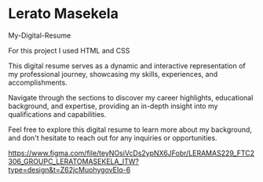 # Lerato Masekela
My-Digital-Resume 

For this project I used HTML and CSS

This digital resume serves as a dynamic and interactive representation of my professional journey, showcasing my skills, experiences, and accomplishments.

Navigate through the sections to discover my career highlights, educational background, and expertise, providing an in-depth insight into my qualifications and capabilities.

Feel free to explore this digital resume to learn more about my background, and don't hesitate to reach out for any inquiries or opportunities.


https://www.figma.com/file/teyNOsiVcDs2ypNX6JFobr/LERAMAS229_FTC2306_GROUPC_LERATOMASEKELA_ITW?type=design&t=Z62jcMuohygovEIq-6
